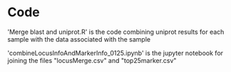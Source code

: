 # Code

'Merge blast and uniprot.R' is the code combining uniprot results for each sample with the data associated with the sample

'combineLocusInfoAndMarkerInfo_0125.ipynb' is the jupyter notebook for joining the files "locusMerge.csv" and "top25marker.csv"

